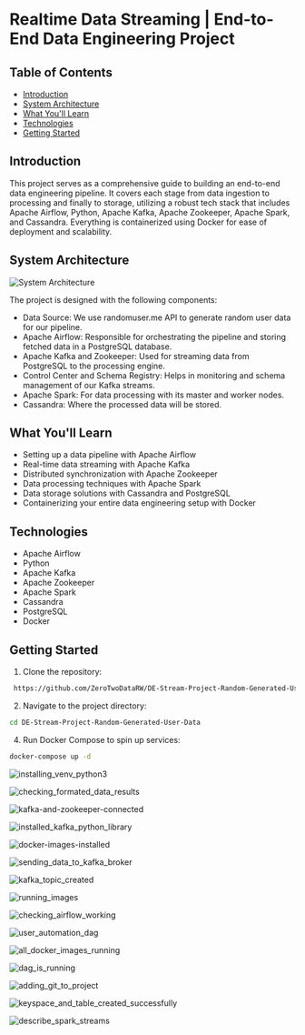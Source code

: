 # Realtime Data Streaming | End-to-End Data Engineering Project


## Table of Contents

- [Introduction](#introduction)
- [System Architecture](#system-architecture)
- [What You'll Learn](#what-youll-learn)
- [Technologies](#technologies)
- [Getting Started](#getting-started)

## Introduction

This project serves as a comprehensive guide to building an end-to-end data engineering pipeline. It covers each stage from data ingestion to processing and finally to storage,
utilizing a robust tech stack that includes Apache Airflow, Python, Apache Kafka, Apache Zookeeper, Apache Spark, and Cassandra. Everything is containerized using Docker for
ease of deployment and scalability.

## System Architecture

![System Architecture](https://github.com/ZeroTwoDataRW/DE-Stream-Project-Random-Generated-User-Data/assets/163179337/5f3028e3-823f-47fd-bed8-1bafa6d3dd29)

The project is designed with the following components:

- Data Source: We use randomuser.me API to generate random user data for our pipeline.
- Apache Airflow: Responsible for orchestrating the pipeline and storing fetched data in a PostgreSQL database.
- Apache Kafka and Zookeeper: Used for streaming data from PostgreSQL to the processing engine.
- Control Center and Schema Registry: Helps in monitoring and schema management of our Kafka streams.
- Apache Spark: For data processing with its master and worker nodes.
- Cassandra: Where the processed data will be stored.

## What You'll Learn

- Setting up a data pipeline with Apache Airflow
- Real-time data streaming with Apache Kafka
- Distributed synchronization with Apache Zookeeper
- Data processing techniques with Apache Spark
- Data storage solutions with Cassandra and PostgreSQL
- Containerizing your entire data engineering setup with Docker

## Technologies

- Apache Airflow
- Python
- Apache Kafka
- Apache Zookeeper
- Apache Spark
- Cassandra
- PostgreSQL
- Docker

## Getting Started

1. Clone the repository:
```bash
 https://github.com/ZeroTwoDataRW/DE-Stream-Project-Random-Generated-User-Data.git
```
2. Navigate to the project directory:
```bash
cd DE-Stream-Project-Random-Generated-User-Data
```

4. Run Docker Compose to spin up services:
```bash
docker-compose up -d
```


![installing_venv_python3](https://github.com/ZeroTwoDataRW/DE-Stream-Project-Random-Generated-User-Data/assets/163179337/8808fe10-abd8-4d10-a649-6cb73f271e14)

![checking_formated_data_results](https://github.com/ZeroTwoDataRW/DE-Stream-Project-Random-Generated-User-Data/assets/163179337/69ad894e-db71-4c27-8229-16b3f5f90264)

![kafka-and-zookeeper-connected](https://github.com/ZeroTwoDataRW/DE-Stream-Project-Random-Generated-User-Data/assets/163179337/6b9c775b-ebd1-4dc0-bef5-02df08c1bd7e)

![installed_kafka_python_library](https://github.com/ZeroTwoDataRW/DE-Stream-Project-Random-Generated-User-Data/assets/163179337/059630d6-02a4-46b4-82c3-b83c116ed498)

![docker-images-installed](https://github.com/ZeroTwoDataRW/DE-Stream-Project-Random-Generated-User-Data/assets/163179337/df98b13f-2d68-4391-8908-73ef07dbabfb)

![sending_data_to_kafka_broker](https://github.com/ZeroTwoDataRW/DE-Stream-Project-Random-Generated-User-Data/assets/163179337/a0a61f3f-691a-48cf-9a86-d66d39785217)

![kafka_topic_created](https://github.com/ZeroTwoDataRW/DE-Stream-Project-Random-Generated-User-Data/assets/163179337/7d377fd7-22c6-427c-ae76-fd9246161751)

![running_images](https://github.com/ZeroTwoDataRW/DE-Stream-Project-Random-Generated-User-Data/assets/163179337/b54aec25-ecbf-4061-bb3e-f4000509dcb2)

![checking_airflow_working](https://github.com/ZeroTwoDataRW/DE-Stream-Project-Random-Generated-User-Data/assets/163179337/ee156571-efe6-423a-b166-14b5a9c10db6)

![user_automation_dag](https://github.com/ZeroTwoDataRW/DE-Stream-Project-Random-Generated-User-Data/assets/163179337/ef5491d5-606a-43a0-a60c-ad9dcf3594af)

![all_docker_images_running](https://github.com/ZeroTwoDataRW/DE-Stream-Project-Random-Generated-User-Data/assets/163179337/b60a5187-9ccf-46a9-9cc8-5fba8df7e3e2)

![dag_is_running](https://github.com/ZeroTwoDataRW/DE-Stream-Project-Random-Generated-User-Data/assets/163179337/c169571a-654e-40f4-b565-2020834bcac8)

![adding_git_to_project](https://github.com/ZeroTwoDataRW/DE-Stream-Project-Random-Generated-User-Data/assets/163179337/fb6d309e-0641-46ce-bd9a-d3054785b4f1)

![keyspace_and_table_created_successfully](https://github.com/ZeroTwoDataRW/DE-Stream-Project-Random-Generated-User-Data/assets/163179337/462361ec-2912-4b5c-82cb-05631f57e8a7)

![describe_spark_streams](https://github.com/ZeroTwoDataRW/DE-Stream-Project-Random-Generated-User-Data/assets/163179337/0f5077df-b8a4-4206-9e11-a9bb6641cc04)







